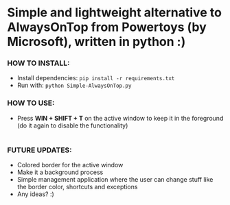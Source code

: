 # Simple and lightweight alternative to AlwaysOnTop from Powertoys (by Microsoft), written in python :)

### HOW TO INSTALL:
 - Install dependencies: `pip install -r requirements.txt`
 - Run with: `python Simple-AlwaysOnTop.py`

### HOW TO USE:
 - Press __WIN + SHIFT + T__ on the active window to keep it in the foreground (do it again to disable the functionality)

#

### FUTURE UPDATES:
 - Colored border for the active window
 - Make it a background process
 - Simple management application where the user can change stuff like the border color, shortcuts and exceptions
 - Any ideas? :)

#